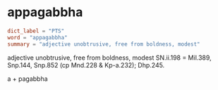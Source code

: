 # appagabbha

``` toml
dict_label = "PTS"
word = "appagabbha"
summary = "adjective unobtrusive, free from boldness, modest"
```

adjective unobtrusive, free from boldness, modest SN.ii.198 = Mil.389, Snp.144, Snp.852 (cp Mnd.228 & Kp\-a.232); Dhp.245.

a \+ pagabbha

